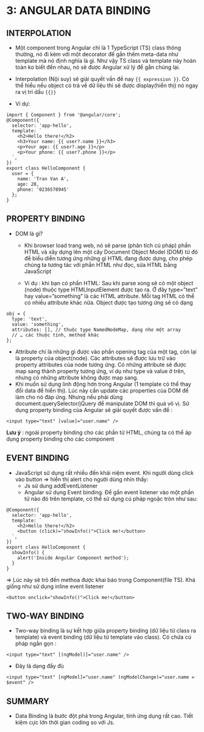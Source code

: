 # 3: ANGULAR DATA BINDING

## INTERPOLATION

- Một component trong Angular chỉ là 1 TypeScript (TS) class thông thường, nó đi kèm với một decorator để gắn thêm meta-data như template mà nó định nghĩa là gì. Như vậy TS class và template này hoàn toàn ko biết đến nhau, nó sẽ được Angular xử lý để gắn chúng lại.
- Interpolation (Nội suy) sẽ giải quyết vấn đề nay `{{ expression }}`. Có thể hiểu nếu object có trả về dữ liệu thì sẽ được display(hiển thị) nó ngay ra vị trí dấu `{{}}`

- Ví dự:

```
import { Component } from '@angular/core';
@Component({
  selector: 'app-hello',
  template: `
    <h2>Hello there!</h2>
    <h3>Your name: {{ user?.name }}</h3>
    <p>Your age: {{ user?.age }}</p>
    <p>Your phone: {{ user?.phone }}</p>
  `,
})
export class HelloComponent {
  user = {
    name: 'Tran Van A',
    age: 28,
    phone: '0236578945'
  };
}
```

## PROPERTY BINDING

- DOM là gì? 
    + Khi browser load trang web, nó sẽ parse (phân tích cú pháp) phần HTML và xây dựng lên một cây Document Object Model (DOM) từ đó để biểu diễn tương ứng những gì HTML đang được dựng, cho phép chúng ta tương tác với phần HTML như đọc, sửa HTML bằng JavaScript
    
    + Ví dụ : khi bạn có phần HTML: Sau khi parse xong sẽ có một object (node) thuộc type HTMLInputElement được tạo ra. Ở đây type=”text” hay value=”something” là các HTML attribute. Mỗi tag HTML có thể có nhiều attribute khác nữa. Object được tạo tương ứng sẽ có dạng

```
obj = {
  type: 'text',
  value: 'something',
  attributes: [], // thuộc type NamedNodeMap, dạng như một array
  // … các thuộc tính, method khác
};
```
- Attribute chỉ là những gì được vào phần opening tag của một tag, còn lại là property của object(node). Các attributes sẽ được lưu trữ vào property attributes của node tương ứng. Có những attribute sẽ được map sang thành property tương ứng, ví dụ như type và value ở trên, nhưng có những attribute không được map sang. 
- Khi muốn sử dụng linh động hơn trong Angular (1 template có thể thay đổi data để hiển thị). Lúc này cần update các properties của DOM để làm cho nó đáp ứng. Nhưng nếu phải dùng document.querySelector/jQuery để manipulate DOM thì quá vô vị. Sử dụng property binding của Angular sẽ giải quyết được vấn đề : 

```
<input type="text" [value]="user.name" />
```

**Lưu ý** : ngoài property binding cho các phần tử HTML, chúng ta có thể áp dụng property binding cho các component

## EVENT BINDING
- JavaScript sử dụng rất nhiều đến khái niệm event. Khi người dùng click vào button => hiển thị alert cho người dùng nhín thấy:
    + Js sử dung addEventListener
    + Angular sử dụng Event binding. Để gắn event listener vào một phần tử nào đó trên template, có thể sử dụng cú pháp ngoặc tròn như sau:

```
@Component({
  selector: 'app-hello',
  template: `
    <h2>Hello there!</h2>
    <button (click)="showInfo()">Click me!</button>
  `,
})
export class HelloComponent {
  showInfo() {
    alert('Inside Angular Component method');
  }
}
```

=> Lúc này sẽ trỏ đến methoa được khai báo trong Component(file TS). Khá giống như sử dụng inline event listener

```
<button onclick="showInfo()">Click me!</button>
```

## TWO-WAY BINDING

- Two-way binding là sự kết hợp giữa property binding (dữ liệu từ class ra template) và event binding (dữ liệu từ template vào class). Có chứa cú pháp ngắn gọn :

```
<input type="text" [(ngModel)]="user.name" />
```

- Đây là dạng đầy đủ

```
<input type="text" [ngModel]="user.name" (ngModelChange)="user.name = $event" />
```

## SUMMARY

- Data Binding là bước đột phá trong Angular, tính ứng dụng rất cao. Tiết kiệm cực lớn thời gian coding so với Js.